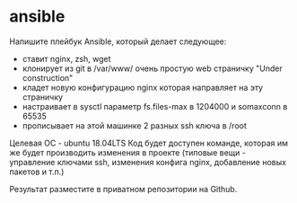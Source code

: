 # ansible
Напишите плейбук Ansible, который делает следующее:

- ставит nginx, zsh, wget
- клонирует из git в /var/www/ очень простую web страничку "Under construction"
- кладет новую конфигурацию nginx которая направляет на эту страничку
- настраивает в sysctl параметр fs.files-max в 1204000 и somaxconn в 65535
- прописывает на этой машинке 2 разных ssh ключа в /root

Целевая ОС - ubuntu 18.04LTS Код будет доступен команде, которая им же будет производить изменения в проекте (типовые вещи - управление ключами ssh, изменения конфига nginx, добавление новых пакетов и т.п.)

Результат разместите в приватном репозитории на Github.
